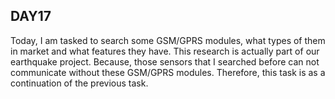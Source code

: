 ## **DAY17**

Today, I am tasked to search some GSM/GPRS modules, what types of them in market and what features they have. This research is actually
part of our earthquake project. Because, those sensors that I searched before can not communicate without these GSM/GPRS modules. Therefore,
this task is as a continuation of the previous task.
